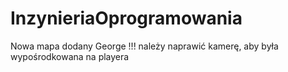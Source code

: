 # InzynieriaOprogramowania

Nowa mapa
dodany George !!!
należy naprawić kamerę, aby była wypośrodkowana na playera
